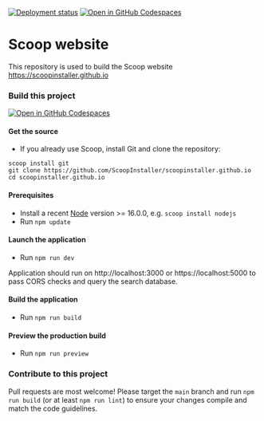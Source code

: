 [![Deployment status](https://img.shields.io/github/actions/workflow/status/ScoopInstaller/scoopinstaller.github.io/build-deploy.yml?label=Deployment&logo=github&style=flat-square)](https://github.com/ScoopInstaller/scoopinstaller.github.io/deployments)
[![Open in GitHub Codespaces](https://img.shields.io/badge/Codespaces-Open%20in%20GitHub%20CodeSpaces-blue?logo=github&style=flat-square)](https://github.com/codespaces/new?hide_repo_select=true&ref=main&repo=276677210)

# Scoop website

This repository is used to build the Scoop website https://scoopinstaller.github.io


### Build this project

[![Open in GitHub Codespaces](https://github.com/codespaces/badge.svg)](https://github.com/codespaces/new?hide_repo_select=true&ref=main&repo=276677210)


#### Get the source
- If you already use Scoop, install Git and clone the repository:
```
scoop install git
git clone https://github.com/ScoopInstaller/scoopinstaller.github.io
cd scoopinstaller.github.io
```

#### Prerequisites
- Install a recent [Node](https://nodejs.org/en/ "Node") version >= 16.0.0, e.g. `scoop install nodejs`
- Run `npm update`

#### Launch the application
- Run `npm run dev`

Application should run on http://localhost:3000 or https://localhost:5000 to pass CORS checks and query the search database.

#### Build the application
- Run `npm run build`

#### Preview the production build
- Run `npm run preview`

### Contribute to this project
Pull requests are most welcome!
Please target the `main` branch and run `npm run build` (or at least `npm run lint`) to ensure your changes compile and match the code guidelines.

